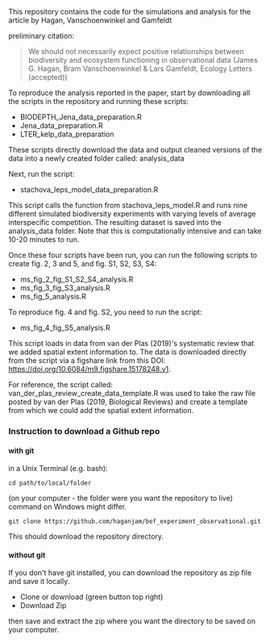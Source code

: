 

This repository contains the code for the simulations and analysis for the article by Hagan, Vanschoenwinkel and Gamfeldt

preliminary citation: 

> We should not necessarily expect positive relationships between biodiversity and ecosystem functioning in observational data (James G. Hagan, Bram Vanschoenwinkel & Lars Gamfeldt, Ecology Letters (accepted))

To reproduce the analysis reported in the paper, start by downloading all the scripts in the repository and running these scripts:

+ BIODEPTH_Jena_data_preparation.R
+ Jena_data_preparation.R
+ LTER_kelp_data_preparation

These scripts directly download the data and output cleaned versions of the data into a newly created folder called: analysis_data

Next, run the script:

+ stachova_leps_model_data_preparation.R

This script calls the function from stachova_leps_model.R and runs nine different simulated biodiversity experiments with varying levels of average interspecific competition. The resulting dataset is saved into the analysis_data folder. Note that this is computationally intensive and can take 10-20 minutes to run.

Once these four scripts have been run, you can run the following scripts to create fig. 2, 3 and 5, and fig. S1, S2, S3, S4:

+ ms_fig_2_fig_S1_S2_S4_analysis.R
+ ms_fig_3_fig_S3_analysis.R
+ ms_fig_5_analysis.R

To reproduce fig. 4 and fig. S2, you need to run the script:

+ ms_fig_4_fig_S5_analysis.R

This script loads in data from van der Plas (2019)'s systematic review that we added spatial extent information to. The data is downloaded directly from the script via a figshare link from this DOI: https://doi.org/10.6084/m9.figshare.15178248.v1.

For reference, the script called: van_der_plas_review_create_data_template.R was used to take the raw file posted by van der Plas (2019, Biological Reviews) and create a template from which we could add the spatial extent information.


### Instruction to download a Github repo

#### with git

in a Unix Terminal (e.g. bash):

```cd path/to/local/folder``` 

(on your computer - the folder were you want the repository to live) command on Windows might differ. 


```git clone https://github.com/haganjam/bef_experiment_observational.git```

This should download the repository directory. 

#### without git
If you don't have git installed, you can download the repository as zip file and save it locally. 

+ Clone or download (green button top right)
+ Download Zip

then save and extract the zip where you want the directory to be saved on your computer. 
